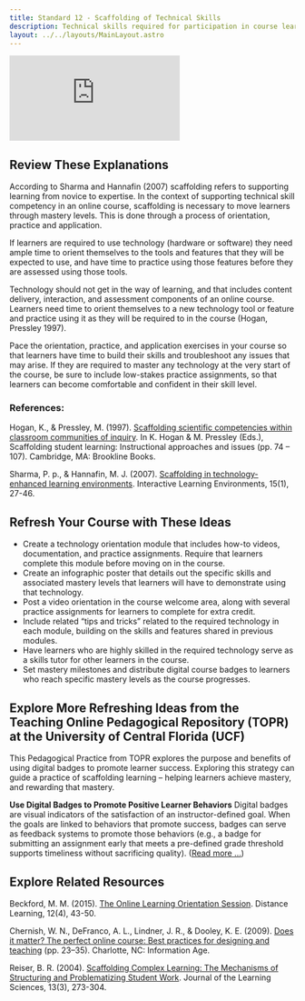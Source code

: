 ```yaml
---
title: Standard 12 - Scaffolding of Technical Skills
description: Technical skills required for participation in course learning activities scaffold in a timely manner (orientation, practice, and application – where appropriate).
layout: ../../layouts/MainLayout.astro
---
```

<iframe src="https://www.youtube.com/embed/8ZaFZSLeecg" title="YouTube video player" frameborder="0" allow="accelerometer; autoplay; clipboard-write; encrypted-media; gyroscope; picture-in-picture" allowfullscreen></iframe>

## Review These Explanations

According to Sharma and Hannafin (2007) scaffolding refers to supporting learning from novice to expertise. In the context of supporting technical skill competency in an online course, scaffolding is necessary to move learners through mastery levels. This is done through a process of orientation, practice and application.

If learners are required to use technology (hardware or software) they need ample time to orient themselves to the tools and features that they will be expected to use, and have time to practice using those features before they are assessed using those tools.

Technology should not get in the way of learning, and that includes content delivery, interaction, and assessment components of an online course. Learners need time to orient themselves to a new technology tool or feature and practice using it as they will be required to in the course (Hogan, Pressley 1997).

Pace the orientation, practice, and application exercises in your course so that learners have time to build their skills and troubleshoot any issues that may arise. If they are required to master any technology at the very start of the course, be sure to include low-stakes practice assignments, so that learners can become comfortable and confident in their skill level.

### References:
Hogan, K., & Pressley, M. (1997). [Scaffolding scientific competencies within classroom communities of inquiry](https://eric.ed.gov/?id=ED422375). In K. Hogan & M. Pressley (Eds.), Scaffolding student learning: Instructional approaches and issues (pp. 74 – 107). Cambridge, MA: Brookline Books.

Sharma, P. p., & Hannafin, M. J. (2007). [Scaffolding in technology-enhanced learning environments](http://www.tandfonline.com/doi/abs/10.1080/10494820600996972). Interactive Learning Environments, 15(1), 27-46.

## Refresh Your Course with These Ideas

- Create a technology orientation module that includes how-to videos, documentation, and practice assignments. Require that learners complete this module before moving on in the course.
- Create an infographic poster that details out the specific skills and associated mastery levels that learners will have to demonstrate using that technology.
- Post a video orientation in the course welcome area, along with several practice assignments for learners to complete for extra credit.
- Include related “tips and tricks” related to the required technology in each module, building on the skills and features shared in previous modules.
- Have learners who are highly skilled in the required technology serve as a skills tutor for other learners in the course.
- Set mastery milestones and distribute digital course badges to learners who reach specific mastery levels as the course progresses.

## Explore More Refreshing Ideas from the Teaching Online Pedagogical Repository (TOPR) at the University of Central Florida (UCF)

This Pedagogical Practice from TOPR explores the purpose and benefits of using digital badges to promote learner success. Exploring this strategy can guide a practice of scaffolding learning – helping learners achieve mastery, and rewarding that mastery.

**Use Digital Badges to Promote Positive Learner Behaviors**
Digital badges are visual indicators of the satisfaction of an instructor-defined goal. When the goals are linked to behaviors that promote success, badges can serve as feedback systems to promote those behaviors (e.g., a badge for submitting an assignment early that meets a pre-defined grade threshold supports timeliness without sacrificing quality). ([Read more …](https://topr.online.ucf.edu/use-digital-badges-to-promote-positive-student-behaviors/))

## Explore Related Resources

Beckford, M. M. (2015). [The Online Learning Orientation Session](https://www.infoagepub.com/products/Distance-Learning-Vol-12-5). Distance Learning, 12(4), 43-50.

Chernish, W. N., DeFranco, A. L., Lindner, J. R., & Dooley, K. E. (2009). [Does it matter? The perfect online course: Best practices for designing and teaching](http://www.tandfonline.com/doi/abs/10.1080/08923647.2010.497011) (pp. 23–35). Charlotte, NC: Information Age.

Reiser, B. R. (2004). [Scaffolding Complex Learning: The Mechanisms of Structuring and Problematizing Student Work](http://www.tandfonline.com/doi/abs/10.1207/s15327809jls1303_2?journalCode=hlns20). Journal of the Learning Sciences, 13(3), 273-304.